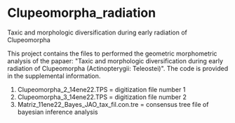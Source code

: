 # Clupeomorpha_radiation
Taxic and morphologic diversification during early radiation of Clupeomorpha 

This project contains the files to performed the geometric morphometric analysis of the papaer: "Taxic and morphologic diversification during early radiation of Clupeomorpha (Actinopterygii: Teleostei)". The code is provided in the supplemental information.

1. Clupeomorpha_2_14ene22.TPS = digitization file number 1
2. Clupeomorpha_3_14ene22.TPS = digitization file number 2
3. Matriz_11ene22_Bayes_JAO_tax_fil.con.tre = consensus tree file of bayesian inference analysis 
